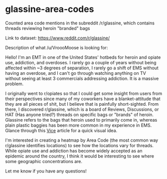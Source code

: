 # glassine-area-codes
Counted area code mentions in the subreddit /r/glassine, which contains threads reviewing heroin "branded" bags

Link to dataset: https://www.reddit.com/r/glassine/

Description of what /u/VroooMoose is looking for:

Hello! I'm an EMT in one of the United States' hotbeds for heroin and opiate use, addiction, and overdoses.
I rarely go a couple of years without being affected within ~3 degrees of separation, I rarely go a shift of EMS without having an overdose, and I can't go through watching anything on TV without seeing at least 3 commercials addressing addiction. It is a massive problem.

I originally went to r/opiates so that I could get some insight from users from their perspectives since many of my coworkers have a blanket-attitude that they are all pieces of shit, but I believe that is painfully short-sighted.
From there, I discovered r/glassine, which is a board of Reviews, Discussions, or HAT (Has anyone tried?) threads on specific bags or "brands" of heroin. Glassine refers to the bags that heroin used to primarily come in, whereas plain plastic baggies has been more common in my experience in EMS. Glance through this [Vice](https://www.vice.com/en_us/article/nneyew/heroin-bag-art-dequincey-jynxie-interview) article for a quick visual idea.

I'm interested in creating a heatmap by Area Code (the most common way r/glassine identifies locations) to see how the locations vary for threads. While opiate use and addiction has become widely accepted as an epidemic around the country, I think it would be interesting to see where some geographic concentrations are.

Let me know if you have any questions!

